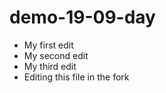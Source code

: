 # demo-19-09-day

 * My first edit
 * My second edit
 * My third edit
 * Editing this file in the fork
